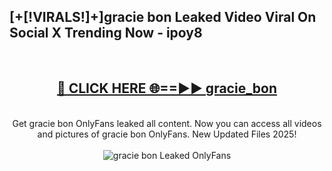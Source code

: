 <h2>[+[!VIRALS!]+]gracie bon Leaked Video Viral On Social X Trending Now - ipoy8</h2>
<br>
<div align="center">
<h2><a href="https://libra.edu.pl?gracie_bon" rel="nofollow">🔴 CLICK HERE 🌐==►► gracie_bon</a></h2>
<br>
Get gracie bon OnlyFans leaked all content. Now you can access all videos and pictures of gracie bon OnlyFans. New Updated Files 2025!
<br>
<br>
<a href="https://libra.edu.pl?gracie_bon" rel="nofollow" data-target="animated-image.originalLink"><img src="https://i.ibb.co.com/WyWwxjT/player-gif2.gif" alt="gracie bon Leaked OnlyFans" style="max-width: 100%; display: inline-block;" data-target="animated-image.originalImage"></a>
</div>
<br>